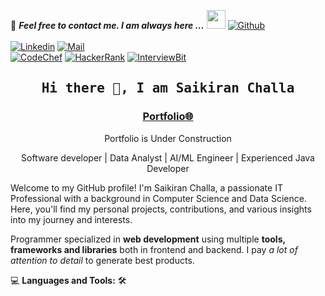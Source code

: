 <!--

## Complete list of github markdown emoji markup
https://gist.github.com/rxaviers/7360908

## technologies Icons 
https://simpleicons.org/

-->
📝 ***Feel free to contact me. I am always here ...*** <img src="https://media.giphy.com/media/WUlplcMpOCEmTGBtBW/giphy.gif" width="30">  [![Github](https://img.shields.io/github/followers/Ahmad-Sawalqeh?label=Follow%20Me&style=social)](https://github.com/elliot-robot)
<br>
<br>
[![Linkedin](https://img.shields.io/badge/LinkedIn-Saikiran%20Challa-blue?logo=Linkedin&logoColor=blue&labelColor=black)](https://www.linkedin.com/in/challa-oo7/)
[![Mail](https://img.shields.io/badge/Gmail-saikiran_challa@gmail.com-blue?logo=Gmail&logoColor=red&labelColor=black)](mailto:saikiranaus7399@gmail.com)
<br>
[![CodeChef](https://img.shields.io/badge/CodeChef-saikiran_challa-brightgreen?logo=CodeChef&logoColor=white&labelColor=black)](https://www.codechef.com/users/saikiran_007)
[![HackerRank](https://img.shields.io/badge/HackerRank-saikiran_challa-brightgreen?logo=HackerRank&logoColor=white&labelColor=black)](https://www.hackerrank.com/profile/saikiran7399)
[![InterviewBit](https://img.shields.io/badge/InterviewBit-saikiran_challa-blue?logo=InterviewBit&logoColor=white&labelColor=black)](https://www.interviewbit.com/profile/sai-kiran_974/)

<!-- [![HitCount](http://hits.dwyl.com/Ahmad-Sawalqeh/Ahmad-Sawalqeh.svg)](http://hits.dwyl.com/Ahmad-Sawalqeh/Ahmad-Sawalqeh) -->

<h2 align='center'><samp><strong>Hi there 👋, I am Saikiran Challa</strong></samp></h2>
<h3 align='center'><strong><a href="" target="_blank">Portfolio🌐</a></strong></h3>
<p align='center'> Portfolio is Under Construction</p>
<p align='center'>Software developer | Data Analyst | AI/ML Engineer | Experienced Java Developer</p>

<p align='left'> Welcome to my GitHub profile! I'm Saikiran Challa, a passionate IT Professional with a background in Computer Science and Data Science. Here, you'll find my personal projects, contributions, and various insights into my journey and interests.</p>

Programmer specialized in **web development** using multiple **tools, frameworks and libraries** both in frontend and backend. I pay *a lot of attention to detail* to generate best products.

💻 **Languages and Tools:** 🛠️<br>
